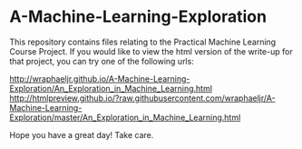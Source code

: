 # A-Machine-Learning-Exploration
This repository contains files relating to the Practical Machine Learning Course Project. If you would like to view the html version of the write-up for that project, you can try one of the following urls:

<http://wraphaeljr.github.io/A-Machine-Learning-Exploration/An_Exploration_in_Machine_Learning.html>
<http://htmlpreview.github.io/?raw.githubusercontent.com/wraphaeljr/A-Machine-Learning-Exploration/master/An_Exploration_in_Machine_Learning.html>

Hope you have a great day! Take care.
